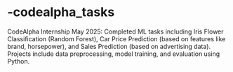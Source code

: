 # -codealpha_tasks
CodeAlpha Internship May 2025: Completed ML tasks including Iris Flower Classification (Random Forest), Car Price Prediction (based on features like brand, horsepower), and Sales Prediction (based on advertising data). Projects include data preprocessing, model training, and evaluation using Python.
